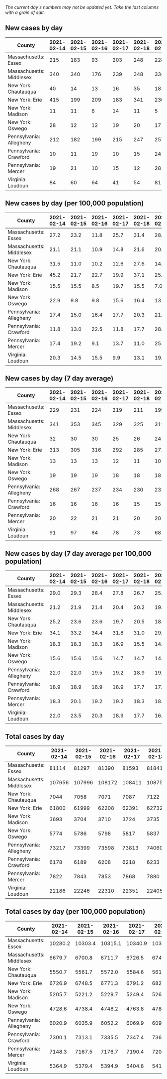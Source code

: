 _The current day's numbers may not be updated yet. Take the last columns with a grain of salt._
## New cases by day

| County | 2021-02-14 | 2021-02-15 | 2021-02-16 | 2021-02-17 | 2021-02-18 | 2021-02-19 | 2021-02-20 |
| --- | --- | --- | --- | --- | --- | --- | --- |
| Massachusetts: Essex | 215 | 183 | 93 | 203 | 248 | 228 | 222 |
| Massachusetts: Middlesex | 340 | 340 | 176 | 239 | 348 | 334 | 364 |
| New York: Chautauqua | 40 | 14 | 13 | 16 | 35 | 18 | 12 |
| New York: Erie | 415 | 199 | 209 | 183 | 341 | 230 | 286 |
| New York: Madison | 11 | 11 | 6 | 14 | 11 | 5 | 15 |
| New York: Oswego | 28 | 12 | 12 | 19 | 20 | 17 | 21 |
| Pennsylvania: Allegheny | 212 | 182 | 199 | 215 | 247 | 257 | 285 |
| Pennsylvania: Crawford | 10 | 11 | 19 | 10 | 15 | 24 | 4 |
| Pennsylvania: Mercer | 19 | 21 | 10 | 15 | 12 | 28 | 16 |
| Virginia: Loudoun | 84 | 60 | 64 | 41 | 54 | 81 | 71 |

## New cases by day (per 100,000 population)

| County | 2021-02-14 | 2021-02-15 | 2021-02-16 | 2021-02-17 | 2021-02-18 | 2021-02-19 | 2021-02-20 |
| --- | --- | --- | --- | --- | --- | --- | --- |
| Massachusetts: Essex | 27.2 | 23.2 | 11.8 | 25.7 | 31.4 | 28.9 | 28.1 |
| Massachusetts: Middlesex | 21.1 | 21.1 | 10.9 | 14.8 | 21.6 | 20.7 | 22.6 |
| New York: Chautauqua | 31.5 | 11.0 | 10.2 | 12.6 | 27.6 | 14.2 | 9.5 |
| New York: Erie | 45.2 | 21.7 | 22.7 | 19.9 | 37.1 | 25.0 | 31.1 |
| New York: Madison | 15.5 | 15.5 | 8.5 | 19.7 | 15.5 | 7.0 | 21.1 |
| New York: Oswego | 22.9 | 9.8 | 9.8 | 15.6 | 16.4 | 13.9 | 17.2 |
| Pennsylvania: Allegheny | 17.4 | 15.0 | 16.4 | 17.7 | 20.3 | 21.1 | 23.4 |
| Pennsylvania: Crawford | 11.8 | 13.0 | 22.5 | 11.8 | 17.7 | 28.4 | 4.7 |
| Pennsylvania: Mercer | 17.4 | 19.2 | 9.1 | 13.7 | 11.0 | 25.6 | 14.6 |
| Virginia: Loudoun | 20.3 | 14.5 | 15.5 | 9.9 | 13.1 | 19.6 | 17.2 |

## New cases by day (7 day average)

| County | 2021-02-14 | 2021-02-15 | 2021-02-16 | 2021-02-17 | 2021-02-18 | 2021-02-19 | 2021-02-20 |
| --- | --- | --- | --- | --- | --- | --- | --- |
| Massachusetts: Essex | 229 | 231 | 224 | 219 | 211 | 199 | 199 |
| Massachusetts: Middlesex | 341 | 353 | 345 | 329 | 325 | 312 | 306 |
| New York: Chautauqua | 32 | 30 | 30 | 25 | 26 | 24 | 21 |
| New York: Erie | 313 | 305 | 316 | 292 | 285 | 271 | 266 |
| New York: Madison | 13 | 13 | 13 | 12 | 11 | 10 | 10 |
| New York: Oswego | 19 | 19 | 19 | 18 | 18 | 18 | 18 |
| Pennsylvania: Allegheny | 268 | 267 | 237 | 234 | 230 | 231 | 228 |
| Pennsylvania: Crawford | 16 | 16 | 16 | 16 | 15 | 15 | 13 |
| Pennsylvania: Mercer | 20 | 22 | 21 | 21 | 20 | 20 | 17 |
| Virginia: Loudoun | 91 | 97 | 84 | 78 | 73 | 68 | 65 |

## New cases by day (7 day average per 100,000 population)

| County | 2021-02-14 | 2021-02-15 | 2021-02-16 | 2021-02-17 | 2021-02-18 | 2021-02-19 | 2021-02-20 |
| --- | --- | --- | --- | --- | --- | --- | --- |
| Massachusetts: Essex | 29.0 | 29.3 | 28.4 | 27.8 | 26.7 | 25.2 | 25.2 |
| Massachusetts: Middlesex | 21.2 | 21.9 | 21.4 | 20.4 | 20.2 | 19.4 | 19.0 |
| New York: Chautauqua | 25.2 | 23.6 | 23.6 | 19.7 | 20.5 | 18.9 | 16.5 |
| New York: Erie | 34.1 | 33.2 | 34.4 | 31.8 | 31.0 | 29.5 | 29.0 |
| New York: Madison | 18.3 | 18.3 | 18.3 | 16.9 | 15.5 | 14.1 | 14.1 |
| New York: Oswego | 15.6 | 15.6 | 15.6 | 14.7 | 14.7 | 14.7 | 14.7 |
| Pennsylvania: Allegheny | 22.0 | 22.0 | 19.5 | 19.2 | 18.9 | 19.0 | 18.7 |
| Pennsylvania: Crawford | 18.9 | 18.9 | 18.9 | 18.9 | 17.7 | 17.7 | 15.4 |
| Pennsylvania: Mercer | 18.3 | 20.1 | 19.2 | 19.2 | 18.3 | 18.3 | 15.5 |
| Virginia: Loudoun | 22.0 | 23.5 | 20.3 | 18.9 | 17.7 | 16.4 | 15.7 |

## Total cases by day

| County | 2021-02-14 | 2021-02-15 | 2021-02-16 | 2021-02-17 | 2021-02-18 | 2021-02-19 | 2021-02-20 |
| --- | --- | --- | --- | --- | --- | --- | --- |
| Massachusetts: Essex | 81114 | 81297 | 81390 | 81593 | 81841 | 82069 | 82291 |
| Massachusetts: Middlesex | 107656 | 107996 | 108172 | 108411 | 108759 | 109093 | 109457 |
| New York: Chautauqua | 7044 | 7058 | 7071 | 7087 | 7122 | 7140 | 7152 |
| New York: Erie | 61800 | 61999 | 62208 | 62391 | 62732 | 62962 | 63248 |
| New York: Madison | 3693 | 3704 | 3710 | 3724 | 3735 | 3740 | 3755 |
| New York: Oswego | 5774 | 5786 | 5798 | 5817 | 5837 | 5854 | 5875 |
| Pennsylvania: Allegheny | 73217 | 73399 | 73598 | 73813 | 74060 | 74317 | 74602 |
| Pennsylvania: Crawford | 6178 | 6189 | 6208 | 6218 | 6233 | 6257 | 6261 |
| Pennsylvania: Mercer | 7822 | 7843 | 7853 | 7868 | 7880 | 7908 | 7924 |
| Virginia: Loudoun | 22186 | 22246 | 22310 | 22351 | 22405 | 22486 | 22557 |

## Total cases by day (per 100,000 population)

| County | 2021-02-14 | 2021-02-15 | 2021-02-16 | 2021-02-17 | 2021-02-18 | 2021-02-19 | 2021-02-20 |
| --- | --- | --- | --- | --- | --- | --- | --- |
| Massachusetts: Essex | 10280.2 | 10303.4 | 10315.1 | 10340.9 | 10372.3 | 10401.2 | 10429.3 |
| Massachusetts: Middlesex | 6679.7 | 6700.8 | 6711.7 | 6726.5 | 6748.1 | 6768.8 | 6791.4 |
| New York: Chautauqua | 5550.7 | 5561.7 | 5572.0 | 5584.6 | 5612.2 | 5626.3 | 5635.8 |
| New York: Erie | 6726.9 | 6748.5 | 6771.3 | 6791.2 | 6828.3 | 6853.4 | 6884.5 |
| New York: Madison | 5205.7 | 5221.2 | 5229.7 | 5249.4 | 5264.9 | 5272.0 | 5293.1 |
| New York: Oswego | 4728.6 | 4738.4 | 4748.2 | 4763.8 | 4780.2 | 4794.1 | 4811.3 |
| Pennsylvania: Allegheny | 6020.9 | 6035.9 | 6052.2 | 6069.9 | 6090.2 | 6111.4 | 6134.8 |
| Pennsylvania: Crawford | 7300.1 | 7313.1 | 7335.5 | 7347.4 | 7365.1 | 7393.4 | 7398.2 |
| Pennsylvania: Mercer | 7148.3 | 7167.5 | 7176.7 | 7190.4 | 7201.3 | 7226.9 | 7241.6 |
| Virginia: Loudoun | 5364.9 | 5379.4 | 5394.9 | 5404.8 | 5417.9 | 5437.5 | 5454.6 |
